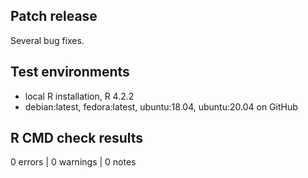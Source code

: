 ## Patch release
Several bug fixes.

## Test environments
- local R installation, R 4.2.2
- debian:latest, fedora:latest, ubuntu:18.04, ubuntu:20.04 on GitHub

## R CMD check results
0 errors | 0 warnings | 0 notes
